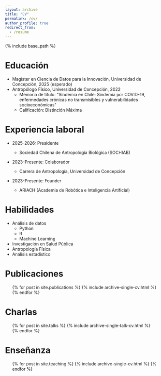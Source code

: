 ```yaml
---
layout: archive
title: "CV"
permalink: /cv/
author_profile: true
redirect_from:
  - /resume
---
```


{% include base_path %}

Educación
======
* Magíster en Ciencia de Datos para la Innovación, Universidad de Concepción, 2025 (esperado)
* Antropólogo Físico, Universidad de Concepción, 2022
  * Memoria de título: "Sindemia en Chile: Sindemia por COVID-19, enfermedades crónicas no transmisibles y vulnerabilidades socioeconómicas"
  * Calificación: Distinción Máxima

Experiencia laboral
======
* 2025-2026: Presidente
  * Sociedad Chilena de Antropología Biológica (SOCHIAB)
  
* 2023-Presente: Colaborador
  * Carrera de Antropología, Universidad de Concepción
  
* 2023-Presente: Founder
  * ARIACH (Academia de Robótica e Inteligencia Artificial)
  
Habilidades
======
* Análisis de datos
  * Python
  * R
  * Machine Learning
* Investigación en Salud Pública
* Antropología Física
* Análisis estadístico

Publicaciones
======
  <ul>{% for post in site.publications %}
    {% include archive-single-cv.html %}
  {% endfor %}</ul>
  
Charlas
======
  <ul>{% for post in site.talks %}
    {% include archive-single-talk-cv.html %}
  {% endfor %}</ul>
  
Enseñanza
======
  <ul>{% for post in site.teaching %}
    {% include archive-single-cv.html %}
  {% endfor %}</ul>
